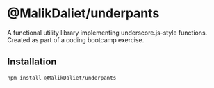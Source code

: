 # @MalikDaliet/underpants

A functional utility library implementing underscore.js-style functions. Created as part of a coding bootcamp exercise.

## Installation

```bash
npm install @MalikDaliet/underpants